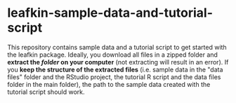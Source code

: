 # leafkin-sample-data-and-tutorial-script
This repository contains sample data and a tutorial script to get started with the leafkin package. Ideally, you download all files in a zipped folder and **extract the *folder* on your computer** (not extracting will result in an error). If you **keep the structure of the extracted files** (i.e. sample data in the "data files" folder and the RStudio project, the tutorial R script and the data files folder in the main folder), the path to the sample data created with the tutorial script should work.
